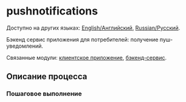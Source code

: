 # pushnotifications

Доступно на других языках: [English/Английский](pushnotifications.md), [Russian/Русский](pushnotifications.ru.md). 

Бэкенд сервис приложения для потребителей: получение пуш-уведомлений.

Связанные модули: [клиентское приложение](../../frontend/customerclient.md), [бэкенд-сервис](../../backend/customerbackend.md).

## Описание процесса

### Пошаговое выполнение

